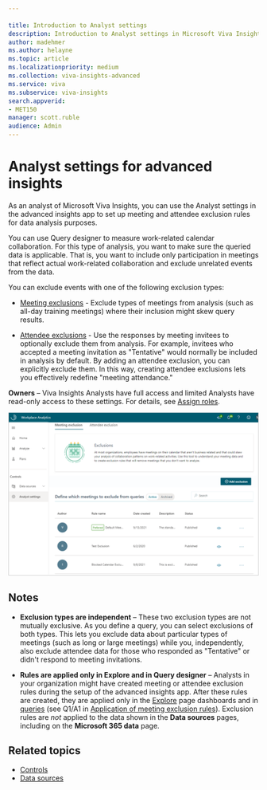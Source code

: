 ```yaml
---

title: Introduction to Analyst settings 
description: Introduction to Analyst settings in Microsoft Viva Insights
author: madehmer
ms.author: helayne
ms.topic: article
ms.localizationpriority: medium 
ms.collection: viva-insights-advanced 
ms.service: viva 
ms.subservice: viva-insights 
search.appverid: 
- MET150 
manager: scott.ruble
audience: Admin
---
```


# Analyst settings for advanced insights

As an analyst of Microsoft Viva Insights, you can use the Analyst settings in the advanced insights app to set up meeting and attendee exclusion rules for data analysis purposes.

You can use Query designer to measure work-related calendar collaboration. For this type of analysis, you want to make sure the queried data is applicable. That is, you want to include only participation in meetings that reflect actual work-related collaboration and exclude unrelated events from the data.

You can exclude events with one of the following exclusion types:

* [Meeting exclusions](meeting-exclusions-intro.md) - Exclude types of meetings from analysis (such as all-day training meetings) where their inclusion might skew query results.

* [Attendee exclusions](attendee-exclusion-rules.md) - Use the responses by meeting invitees to optionally exclude them from analysis. For example, invitees who accepted a meeting invitation as "Tentative" would normally be included in analysis by default. By adding an attendee exclusion, you can explicitly exclude them. In this way, creating attendee exclusions lets you effectively redefine "meeting attendance."

**Owners** – Viva Insights Analysts have full access and limited Analysts have read-only access to these settings. For details, see [Assign roles](/viva/insights/setup/assign-roles-to-wpa-admins?toc=/viva/insights/use/toc.json&bc=/viva/insights/breadcrumb/toc.json).

![Analyst exclusion settings](../images/WpA/Tutorials/analyst-exclusion-settings.png)

## Notes

* **Exclusion types are independent** &ndash; These two exclusion types are not mutually exclusive. As you define a query, you can select exclusions of both types. This lets you exclude data about particular types of meetings (such as long or large meetings) while you, independently, also exclude attendee data for those who responded as "Tentative" or didn't respond to meeting invitations.

* **Rules are applied only in Explore and in Query designer** &ndash; Analysts in your organization might have created meeting or attendee exclusion rules during the setup of the advanced insights app. After these rules are created, they are applied only in the [Explore](../use/explore-intro.md) page dashboards and in [queries](query-basics.md) (see Q1/A1 in [Application of meeting exclusion rules](meeting-exclusion-concept.md#application-of-meeting-exclusion-rules)). Exclusion rules are _not_ applied to the data shown in the **Data sources** pages, including on the **Microsoft 365 data** page.

## Related topics

* [Controls](../Use/settings.md)
* [Data sources](../Use/data-sourcesv2.md)
